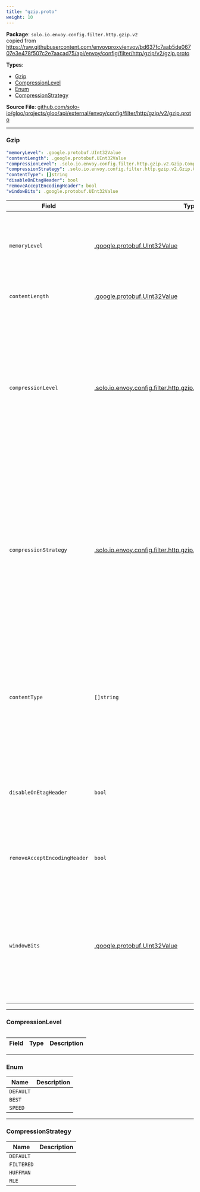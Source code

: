 ```yaml
---
title: "gzip.proto"
weight: 10
---
```


<!-- Code generated by solo-kit. DO NOT EDIT. -->


**Package**: `solo.io.envoy.config.filter.http.gzip.v2`  
copied from https://raw.githubusercontent.com/envoyproxy/envoy/bd637fc7aab5de06707e3e478f507c2e7aacad75/api/envoy/config/filter/http/gzip/v2/gzip.proto


 
**Types**:


- [Gzip](#gzip)
- [CompressionLevel](#compressionlevel)
- [Enum](#enum)
- [CompressionStrategy](#compressionstrategy)
  



**Source File**: [github.com/solo-io/gloo/projects/gloo/api/external/envoy/config/filter/http/gzip/v2/gzip.proto](https://github.com/solo-io/gloo/blob/main/projects/gloo/api/external/envoy/config/filter/http/gzip/v2/gzip.proto)





---
### Gzip

 


```yaml
"memoryLevel": .google.protobuf.UInt32Value
"contentLength": .google.protobuf.UInt32Value
"compressionLevel": .solo.io.envoy.config.filter.http.gzip.v2.Gzip.CompressionLevel.Enum
"compressionStrategy": .solo.io.envoy.config.filter.http.gzip.v2.Gzip.CompressionStrategy
"contentType": []string
"disableOnEtagHeader": bool
"removeAcceptEncodingHeader": bool
"windowBits": .google.protobuf.UInt32Value

```

| Field | Type | Description |
| ----- | ---- | ----------- | 
| `memoryLevel` | [.google.protobuf.UInt32Value](https://protobuf.dev/reference/protobuf/google.protobuf/#uint32-value) | Value from 1 to 9 that controls the amount of internal memory used by zlib. Higher values use more memory, but are faster and produce better compression results. The default value is 5. |
| `contentLength` | [.google.protobuf.UInt32Value](https://protobuf.dev/reference/protobuf/google.protobuf/#uint32-value) | Minimum response length, in bytes, which will trigger compression. The default value is 30. |
| `compressionLevel` | [.solo.io.envoy.config.filter.http.gzip.v2.Gzip.CompressionLevel.Enum](#enum) | A value used for selecting the zlib compression level. This setting will affect speed and amount of compression applied to the content. "BEST" provides higher compression at the cost of higher latency, "SPEED" provides lower compression with minimum impact on response time. "DEFAULT" provides an optimal result between speed and compression. This field will be set to "DEFAULT" if not specified. |
| `compressionStrategy` | [.solo.io.envoy.config.filter.http.gzip.v2.Gzip.CompressionStrategy](#compressionstrategy) | A value used for selecting the zlib compression strategy which is directly related to the characteristics of the content. Most of the time "DEFAULT" will be the best choice, though there are situations which changing this parameter might produce better results. For example, run-length encoding (RLE) is typically used when the content is known for having sequences which same data occurs many consecutive times. For more information about each strategy, please refer to zlib manual. |
| `contentType` | `[]string` | Set of strings that allows specifying which mime-types yield compression; e.g., application/json, text/html, etc. When this field is not defined, compression will be applied to the following mime-types: "application/javascript", "application/json", "application/xhtml+xml", "image/svg+xml", "text/css", "text/html", "text/plain", "text/xml". |
| `disableOnEtagHeader` | `bool` | If true, disables compression when the response contains an etag header. When it is false, the filter will preserve weak etags and remove the ones that require strong validation. |
| `removeAcceptEncodingHeader` | `bool` | If true, removes accept-encoding from the request headers before dispatching it to the upstream so that responses do not get compressed before reaching the filter. |
| `windowBits` | [.google.protobuf.UInt32Value](https://protobuf.dev/reference/protobuf/google.protobuf/#uint32-value) | Value from 9 to 15 that represents the base two logarithmic of the compressor's window size. Larger window results in better compression at the expense of memory usage. The default is 12 which will produce a 4096 bytes window. For more details about this parameter, please refer to zlib manual > deflateInit2. |




---
### CompressionLevel



```yaml

```

| Field | Type | Description |
| ----- | ---- | ----------- | 




---
### Enum



| Name | Description |
| ----- | ----------- | 
| `DEFAULT` |  |
| `BEST` |  |
| `SPEED` |  |




---
### CompressionStrategy



| Name | Description |
| ----- | ----------- | 
| `DEFAULT` |  |
| `FILTERED` |  |
| `HUFFMAN` |  |
| `RLE` |  |





<!-- Start of HubSpot Embed Code -->
<script type="text/javascript" id="hs-script-loader" async defer src="//js.hs-scripts.com/5130874.js"></script>
<!-- End of HubSpot Embed Code -->
